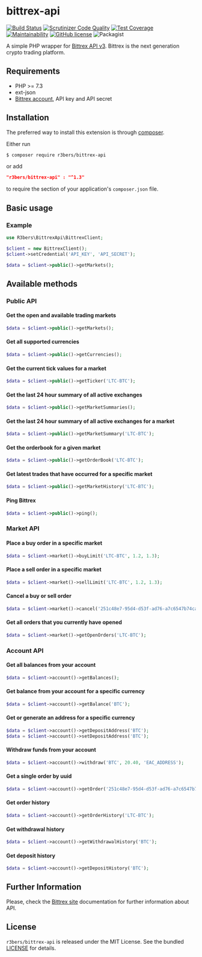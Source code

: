 # bittrex-api
[![Build Status](https://travis-ci.com/r3bers/bittrex-api.svg?branch=master)](https://travis-ci.com/r3bers/bittrex-api)
[![Scrutinizer Code Quality](https://scrutinizer-ci.com/g/r3bers/bittrex-api/badges/quality-score.png?b=master)](https://scrutinizer-ci.com/g/r3bers/bittrex-api/?branch=master)
[![Test Coverage](https://api.codeclimate.com/v1/badges/e82ddd9ab3f2c47beb16/test_coverage)](https://codeclimate.com/github/r3bers/bittrex-api/test_coverage)
[![Maintainability](https://api.codeclimate.com/v1/badges/e82ddd9ab3f2c47beb16/maintainability)](https://codeclimate.com/github/r3bers/bittrex-api/maintainability)
[![GitHub license](https://img.shields.io/github/license/r3bers/bittrex-api)](https://github.com/r3bers/bittrex-api/blob/master/LICENSE)
![Packagist](https://img.shields.io/packagist/dt/r3bers/bittrex-api)

A simple PHP wrapper for [Bittrex API v3](https://bittrex.github.io/api/v3). Bittrex is the next generation crypto trading platform.

## Requirements

* PHP >= 7.3
* ext-json
* [Bittrex account](https://global.bittrex.com/), API key and API secret

## Installation

The preferred way to install this extension is through [composer](http://getcomposer.org/download/).

Either run

```bash
$ composer require r3bers/bittrex-api
```
or add

```json
"r3bers/bittrex-api" : "^1.3"
```

to require the section of your application's `composer.json` file.

## Basic usage

### Example
```php
use R3bers\BittrexApi\BittrexClient;

$client = new BittrexClient();
$client->setCredential('API_KEY', 'API_SECRET');

$data = $client->public()->getMarkets();
```
## Available methods

### Public API

#### Get the open and available trading markets
```php
$data = $client->public()->getMarkets();
```

#### Get all supported currencies
```php
$data = $client->public()->getCurrencies();
```

#### Get the current tick values for a market
```php
$data = $client->public()->getTicker('LTC-BTC');
```
#### Get the last 24 hour summary of all active exchanges
```php
$data = $client->public()->getMarketSummaries();
```

#### Get the last 24 hour summary of all active exchanges for a market
```php
$data = $client->public()->getMarketSummary('LTC-BTC');
```

#### Get the orderbook for a given market
```php
$data = $client->public()->getOrderBook('LTC-BTC');
```

#### Get latest trades that have occurred for a specific market
```php
$data = $client->public()->getMarketHistory('LTC-BTC');
```

#### Ping Bittrex
```php
$data = $client->public()->ping();
```

### Market API

#### Place a buy order in a specific market
```php
$data = $client->market()->buyLimit('LTC-BTC', 1.2, 1.3);
```

#### Place a sell order in a specific market
```php
$data = $client->market()->sellLimit('LTC-BTC', 1.2, 1.3);
```

#### Cancel a buy or sell order
```php
$data = $client->market()->cancel('251c48e7-95d4-d53f-ad76-a7c6547b74ca9');
```

#### Get all orders that you currently have opened
```php
$data = $client->market()->getOpenOrders('LTC-BTC');
```

### Account API

#### Get all balances from your account
```php
$data = $client->account()->getBalances();
```

#### Get balance from your account for a specific currency
```php
$data = $client->account()->getBalance('BTC');
```

#### Get or generate an address for a specific currency
```php
$data = $client->account()->getDepositAddress('BTC');
$data = $client->account()->setDepositAddress('BTC');
```

#### Withdraw funds from your account
```php
$data = $client->account()->withdraw('BTC', 20.40, 'EAC_ADDRESS');
```

#### Get a single order by uuid
```php
$data = $client->account()->getOrder('251c48e7-95d4-d53f-ad76-a7c6547b74ca9');
```

#### Get order history
```php
$data = $client->account()->getOrderHistory('LTC-BTC');
```

#### Get withdrawal history
```php
$data = $client->account()->getWithdrawalHistory('BTC');
```

#### Get deposit history
```php
$data = $client->account()->getDepositHistory('BTC');
```

## Further Information
Please, check the [Bittrex site](https://bittrex.github.io/api/v3) documentation for further information about API.

## License

`r3bers/bittrex-api` is released under the MIT License. See the bundled [LICENSE](./LICENSE) for details.
